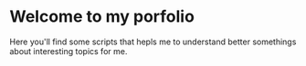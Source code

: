 # Welcome to my porfolio

Here you'll find some scripts that hepls me to understand better somethings about interesting topics for me.
